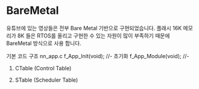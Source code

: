 # BareMetal
유튜브에 있는 영상들은 전부 Bare Metal 기반으로 구현되었습니다.
플래시 16K 메모리가 8K 들은 RTOS를 올리고 구현한 수 있는 자원이
많이 부족하기 때문에 BareMetal 방식으로 사용 합니다.

기본 코드 구조
nn_app.c
f_App_Init(void);    //- 초기화
f_App_Module(void);  //- 


1. CTable (Control Table)

2. STable (Scheduler Table)
